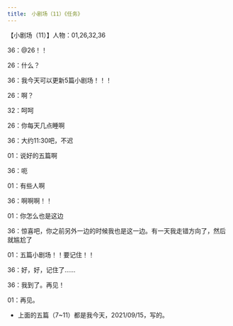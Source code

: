 ```yaml
---
title:　小剧场（11）《任务》
---
```

【小剧场（11）】人物：01,26,32,36

36：@26！！

26：什么？

36：我今天可以更新5篇小剧场！！！

26：啊？

32：呵呵

26：你每天几点睡啊

36：大约11:30吧，不迟

01：说好的五篇啊

36：呃

01：有些人啊

36：啊啊啊！！

01：你怎么也是这边

36：惊喜吧，你之前另外一边的时候我也是这一边。有一天我走错方向了，然后就尴尬了

01：五篇小剧场！！要记住！！

36：好，好，记住了……

36：我到了。再见！

01：再见。

- 上面的五篇（7~11）都是我今天，2021/09/15，写的。 
